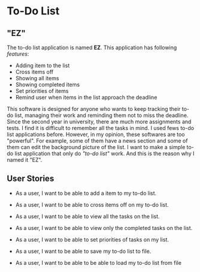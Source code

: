 # To-Do List 

## "EZ"
The to-do list application is named **EZ**. This application has following *features*: 
- Adding item to the list
- Cross items off
- Showing all  items
- Showing completed items
- Set priorities of items
- Remind user when items in the list approach the deadline
  
 This software is designed for anyone who wants to keep tracking their to-do list, managing 
 their work and reminding them not to miss the deadline. Since the second year in university,
 there are much more assignments and tests. I find it is difficult to remember all the tasks
 in mind. I used fews to-do list applications before. However, in my opinion, these softwares are
 too "powerful". For example, some of them have a news section and some of them can edit the background
 picture of the list. I want to make a simple to-do list application that only do *"to-do list"* work.
 And this is the reason why I named it "EZ".
 

## User Stories
- As a user, I want to be able to add a item to my to-do list.

- As a user, I want to be able to cross items off on my to-do list.

- As a user, I want to be able to view all the tasks on the list.

- As a user, I want to be able to view only the completed tasks on the list.

- As a user, I want to be able to set priorities of tasks on my list.

- As a user, I want to be able to save my to-do list to file.

- As a user, I want to be able to be able to load my to-do list from file 